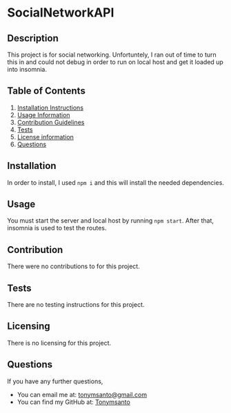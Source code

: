 # SocialNetworkAPI

## Description
This project is for social networking. Unfortuntely, I ran out of time to turn this in and could not debug in order to run on local host and get it loaded up into insomnia.



## Table of Contents
1. [Installation Instructions](#installation)
2. [Usage Information](#usage)
3. [Contribution Guidelines](#contribution)
4. [Tests](#tests)
5. [License information](#Licensing)
6. [Questions](#questions)

## Installation
In order to install, I used `npm i` and this will install the needed dependencies.

## Usage
You must start the server and local host by running `npm start`. After that, insomnia is used to test the routes.

## Contribution
There were no contributions to for this project.

## Tests
There are no testing instructions for this project.

## Licensing
There is no licensing for this project.

## Questions
If you have any further questions, 
 - You can email me at: tonymsanto@gmail.com
 - You can find my GitHub at: [Tonymsanto](https://github.com/Tonymsanto)